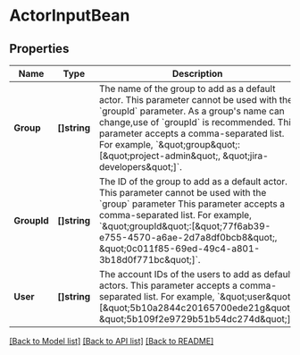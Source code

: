 # ActorInputBean

## Properties
Name | Type | Description | Notes
------------ | ------------- | ------------- | -------------
**Group** | **[]string** | The name of the group to add as a default actor. This parameter cannot be used with the &#x60;groupId&#x60; parameter. As a group&#x27;s name can change,use of &#x60;groupId&#x60; is recommended. This parameter accepts a comma-separated list. For example, &#x60;\&quot;group\&quot;:[\&quot;project-admin\&quot;, \&quot;jira-developers\&quot;]&#x60;. | [optional] [default to null]
**GroupId** | **[]string** | The ID of the group to add as a default actor. This parameter cannot be used with the &#x60;group&#x60; parameter This parameter accepts a comma-separated list. For example, &#x60;\&quot;groupId\&quot;:[\&quot;77f6ab39-e755-4570-a6ae-2d7a8df0bcb8\&quot;, \&quot;0c011f85-69ed-49c4-a801-3b18d0f771bc\&quot;]&#x60;. | [optional] [default to null]
**User** | **[]string** | The account IDs of the users to add as default actors. This parameter accepts a comma-separated list. For example, &#x60;\&quot;user\&quot;:[\&quot;5b10a2844c20165700ede21g\&quot;, \&quot;5b109f2e9729b51b54dc274d\&quot;]&#x60;. | [optional] [default to null]

[[Back to Model list]](../README.md#documentation-for-models) [[Back to API list]](../README.md#documentation-for-api-endpoints) [[Back to README]](../README.md)

